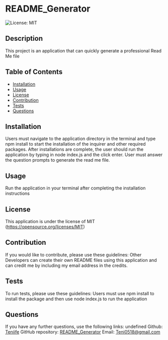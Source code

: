 # README_Generator
  ![License: MIT](https://img.shields.io/badge/License-MIT-yellow.svg)
  ## Description
  This project is an application that can quickly generate a professional Read Me file
  ## Table of Contents
  * [Installation](#installation)
  * [Usage](#usage)
  * [License](#license)
  * [Contribution](#contributions)
  * [Tests](#testing)
  * [Questions](#anyQuestions)
  
  ## Installation
  Users must navigate to the application directory in the terminal and type npm install to start the installation of the inquirer and other required packages. After installations are complete, the user should run the application by typing in node index.js and the click enter. User must answer the question prompts to generate the read me file.
  ## Usage
  Run the application in your terminal after completing the installation instructions
  ## License
  This application is under the license of MIT
  (https://opensource.org/licenses/MIT)
  
  ## Contribution
  If you would like to contribute, please use these guidelines: Other Developers can create their own README files using this application and can credit me by including my email address in the credits.
  ## Tests
  To run tests, please use these guidelines: Users must use npm install to install the package and then use node index.js to run the application
  ## Questions
  If you have any further questions, use the following links: undefined
  Github: [Teniife](https://github.com/Teniife)
  GitHub repository: [README_Generator](https://github.com/Teniife/README_Generator)
  Email: [Teni0518@gmail.com](mailto:Teni0518@gmail.com)
